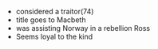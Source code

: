 -	considered a traitor(74)
-	title goes to Macbeth
-	was assisting Norway in a rebellion
Ross
- Seems loyal to the kind 